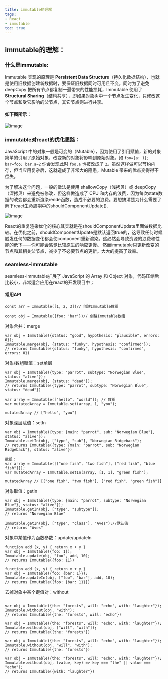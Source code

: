 ```yaml
---
title: immutable的理解
tags: 
- React
- immutable
toc: true
---
```

## immutable的理解：
### 什么是immutable:
 Immutable 实现的原理是 **Persistent Data Structure**（持久化数据结构），也就是使用旧数据创建新数据时，要保证旧数据同时可用且不变。同时为了避免 deepCopy 把所有节点都复制一遍带来的性能损耗，Immutable 使用了 **Structural Sharing**（结构共享），即如果对象树中一个节点发生变化，只修改这个节点和受它影响的父节点，其它节点则进行共享。
 <!--more-->

####  如下图所示：
 ![image](https://camo.githubusercontent.com/9e129aaf95d2a645a860dc26532796817e8085c0/687474703a2f2f696d672e616c6963646e2e636f6d2f7470732f69322f5442317a7a695f4b5858585858637458465858627262384f5658582d3631332d3537352e676966)
 
 ### immutable对react的优化思路：
 JavaScript 中的对象一般是可变的（Mutable），因为使用了引用赋值，新的对象简单的引用了原始对象，改变新的对象将影响到原始对象。如 `foo={a: 1}; bar=foo; bar.a=2` 你会发现此时 `foo.a` 也被改成了 `2`。虽然这样做可以节约内存，但当应用复杂后，这就造成了非常大的隐患，Mutable 带来的优点变得得不偿失。
 
 为了解决这个问题，一般的做法是使用 shallowCopy（浅拷贝）或 deepCopy（深拷贝）来避免被修改，但这样做造成了 CPU 和内存的浪费，因为每次state数据的改变都会重新渲染rende函数，造成不必要的浪费。要想搞清楚为什么需要了解下react生命周期中的shouldComponentUpdate().
 
  
 ![image](https://github.com/Robbie-Han/Robbie-Han.github.io/blob/master/pic/%E7%94%9F%E5%91%BD%E5%91%A8%E6%9C%9F.jpg)
 
 React的重复渲染优化的核心其实就是在shouldComponentUpdate里面做数据比较。在优化之前，shouldComponentUpdate是默认返回true的，这导致任何时候触发任何的数据变化都会使component重新渲染。这必然会导致资源的浪费和性能的低下——你可能会感觉比较原生的响应更慢。
 然而immutable只更新改变的节点和其相关父节点，减少了不必要节点的更新。大大的提高了效率。
###  seamless-immutable
seamless-immutable扩展了 JavaScript 的 Array 和 Object 对象，代码压缩后比较小，非常适合应用在react的开发项目中；
#### 常用API

```
const arr = Immutable([1, 2, 3])// 创建Immutable数组

const obj = Immutable({foo: 'bar'})// 创建Immutable数组

```
对象合并：merge

```
var obj = Immutable({status: "good", hypothesis: "plausible", errors: 0});
Immutable.merge(obj, {status: "funky", hypothesis: "confirmed"});
// returns Immutable({status: "funky", hypothesis: "confirmed", errors: 0})
```
对象/数组赋值：set单层

```
var obj = Immutable({type: "parrot", subtype: "Norwegian Blue", status: "alive"});
Immutable.merge(obj, {status: "dead"});
// returns Immutable({type: "parrot", subtype: "Norwegian Blue", status: "dead"})

var array = Immutable(["hello", "world"]); // 数组
var mutatedArray = Immutable.set(array, 1, "you");

mutatedArray // ["hello", "you"]
```
对象深层赋值：setIn

```
var obj = Immutable({type: {main: "parrot", sub: "Norwegian Blue"}, status: "alive"});
Immutable.setIn(obj, ["type", "sub"], "Norwegian Ridgeback");
// returns Immutable({type: {main: "parrot", sub: "Norwegian Ridgeback"}, status: "alive"})

数组：
var array = Immutable([["one fish", "two fish"], ["red fish", "blue fish"]]);
var mutatedArray = Immutable.setIn(array, [1, 1], "green fish");

mutatedArray // [["one fish", "two fish"], ["red fish", "green fish"]]
```
对象取值：getIn
```
var obj = Immutable({type: {main: "parrot", subtype: "Norwegian Blue"}, status: "alive"});
Immutable.getIn(obj, ["type", "subtype"]);
// returns "Norwegian Blue"

Immutable.getIn(obj, ["type", "class"], "Aves");//默认值
// returns "Aves"
```
对象中某值作为函数参数：update/updateIn
```
function add (x, y) { return x + y }
var obj = Immutable({foo: 1});
Immutable.update(obj, "foo", add, 10);
// returns Immutable({foo: 11})

function add (x, y) { return x + y }
var obj = Immutable({foo: {bar: 1}});
Immutable.updateIn(obj, ["foo", "bar"], add, 10);
// returns Immutable({foo: {bar: 11}})
```
去掉对象中某个键值对：without
```

var obj = Immutable({the: "forests", will: "echo", with: "laughter"});
Immutable.without(obj, "with");
// returns Immutable({the: "forests", will: "echo"})

var obj = Immutable({the: "forests", will: "echo", with: "laughter"});
Immutable.without(obj, ["will", "with"]);
// returns Immutable({the: "forests"})

var obj = Immutable({the: "forests", will: "echo", with: "laughter"});
Immutable.without(obj, "will", "with");
// returns Immutable({the: "forests"})

var obj = Immutable({the: "forests", will: "echo", with: "laughter"});
Immutable.without(obj, (value, key) => key === "the" || value === "echo");
// returns Immutable({with: "laughter"})
```







